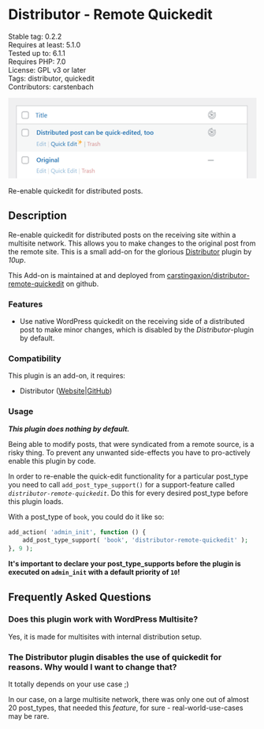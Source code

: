 # Distributor - Remote Quickedit

Stable tag: 0.2.2  
Requires at least: 5.1.0  
Tested up to: 6.1.1  
Requires PHP: 7.0  
License: GPL v3 or later  
Tags: distributor, quickedit  
Contributors: carstenbach  

![](.wordpress-org/banner-1544x500.png)

Re-enable quickedit for distributed posts.

## Description

Re-enable quickedit for distributed posts on the receiving site within a multisite network. This allows you to make changes to the original post from the remote site. This is a small add-on for the glorious [Distributor](https://distributorplugin.com/) plugin by *10up*.

This Add-on is maintained at and deployed from [carstingaxion/distributor-remote-quickedit](https://github.com/carstingaxion/distributor-remote-quickedit) on github. 

### Features

 * Use native WordPress quickedit on the receiving side of a distributed post to make minor changes, which is disabled by the *Distributor*-plugin by default.

### Compatibility

This plugin is an add-on, it requires:

* Distributor ([Website](https://distributorplugin.com/)|[GitHub](https://github.com/10up/distributor))

### Usage

***This plugin does nothing by default.***

Being able to modify posts, that were syndicated from a remote source, is a risky thing. To prevent any unwanted side-effects you have to pro-actively enable this plugin by code.

In order to re-enable the quick-edit functionality for a particular post_type you need to call `add_post_type_support()` for a support-feature called *`distributor-remote-quickedit`*. Do this for every desired post_type before this plugin loads. 

With a post_type of `book`, you could do it like so:

~~~php
add_action( 'admin_init', function () {
	add_post_type_support( 'book', 'distributor-remote-quickedit' );
}, 9 );
~~~

**It's important to declare your post_type_supports before the plugin is executed on `admin_init` with a default priority of `10`!**

## Frequently Asked Questions

### Does this plugin work with WordPress Multisite?

Yes, it is made for multisites with internal distribution setup.

### The Distributor plugin disables the use of quickedit for reasons. Why would I want to change that?

It totally depends on your use case ;)

In our case, on a large multisite network, there was only one out of almost 20 post_types, that needed this *feature*, for sure - real-world-use-cases may be rare.

<!-- changelog -->
